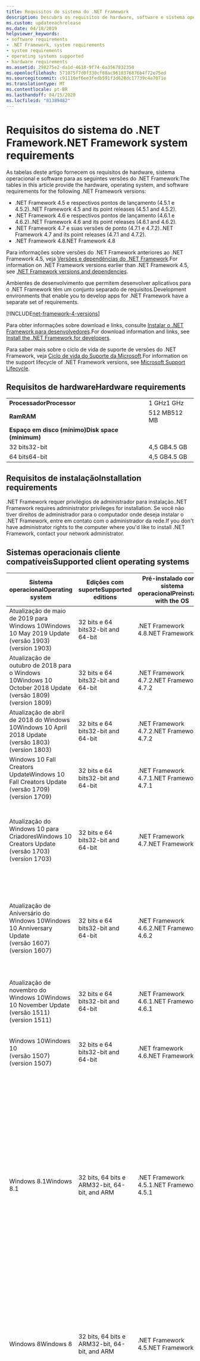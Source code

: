 ```yaml
---
title: Requisitos do sistema do .NET Framework
description: Descubra os requisitos de hardware, software e sistema operacional para instalar o .NET Framework 4.5 e versões posteriores.
ms.custom: updateeachrelease
ms.date: 04/18/2019
helpviewer_keywords:
- software requirements
- .NET Framework, system requirements
- system requirements
- operating systems supported
- hardware requirements
ms.assetid: 298275e2-da1d-4618-9f74-6a3567832350
ms.openlocfilehash: 571075f7d0f330cf88ac9618376876b4f72e75ed
ms.sourcegitcommit: c91110ef6ee3fedb591f3d628dc17739c4a7071e
ms.translationtype: MT
ms.contentlocale: pt-BR
ms.lasthandoff: 04/15/2020
ms.locfileid: "81389482"
---
```

# <a name="net-framework-system-requirements"></a><span data-ttu-id="1ab6b-103">Requisitos do sistema do .NET Framework</span><span class="sxs-lookup"><span data-stu-id="1ab6b-103">.NET Framework system requirements</span></span>

<span data-ttu-id="1ab6b-104">As tabelas deste artigo fornecem os requisitos de hardware, sistema operacional e software para as seguintes versões do .NET Framework:</span><span class="sxs-lookup"><span data-stu-id="1ab6b-104">The tables in this article provide the hardware, operating system, and software requirements for the following .NET Framework versions:</span></span>

- <span data-ttu-id="1ab6b-105">.NET Framework 4.5 e respectivos pontos de lançamento (4.5.1 e 4.5.2).</span><span class="sxs-lookup"><span data-stu-id="1ab6b-105">.NET Framework 4.5 and its point releases (4.5.1 and 4.5.2).</span></span>
- <span data-ttu-id="1ab6b-106">.NET Framework 4.6 e respectivos pontos de lançamento (4.6.1 e 4.6.2).</span><span class="sxs-lookup"><span data-stu-id="1ab6b-106">.NET Framework 4.6 and its point releases (4.6.1 and 4.6.2).</span></span>
- <span data-ttu-id="1ab6b-107">.NET Framework 4.7 e suas versões de ponto (4.7.1 e 4.7.2).</span><span class="sxs-lookup"><span data-stu-id="1ab6b-107">.NET Framework 4.7 and its point releases (4.7.1 and 4.7.2).</span></span>
- <span data-ttu-id="1ab6b-108">.NET Framework 4.8</span><span class="sxs-lookup"><span data-stu-id="1ab6b-108">.NET Framework 4.8</span></span>

<span data-ttu-id="1ab6b-109">Para informações sobre versões do .NET Framework anteriores ao .NET Framework 4.5, veja [Versões e dependências do .NET Framework](../migration-guide/versions-and-dependencies.md).</span><span class="sxs-lookup"><span data-stu-id="1ab6b-109">For information on .NET Framework versions earlier than .NET Framework 4.5, see [.NET Framework versions and dependencies](../migration-guide/versions-and-dependencies.md).</span></span>

<span data-ttu-id="1ab6b-110">Ambientes de desenvolvimento que permitem desenvolver aplicativos para o .NET Framework têm um conjunto separado de requisitos.</span><span class="sxs-lookup"><span data-stu-id="1ab6b-110">Development environments that enable you to develop apps for .NET Framework have a separate set of requirements.</span></span>

[!INCLUDE[net-framework-4-versions](../../../includes/net-framework-4x-versions.md)]

<span data-ttu-id="1ab6b-111">Para obter informações sobre download e links, consulte [Instalar o .NET Framework para desenvolvedores](../install/guide-for-developers.md).</span><span class="sxs-lookup"><span data-stu-id="1ab6b-111">For download information and links, see [Install the .NET Framework for developers](../install/guide-for-developers.md).</span></span>

<span data-ttu-id="1ab6b-112">Para saber mais sobre o ciclo de vida de suporte de versões do .NET Framework, veja [Ciclo de vida do Suporte da Microsoft](https://support.microsoft.com/lifecycle/search?sort=PN&alpha=Microsoft%20.NET%20Framework&Filter=FilterNO).</span><span class="sxs-lookup"><span data-stu-id="1ab6b-112">For information on the support lifecycle of .NET Framework versions, see [Microsoft Support Lifecycle](https://support.microsoft.com/lifecycle/search?sort=PN&alpha=Microsoft%20.NET%20Framework&Filter=FilterNO).</span></span>

## <a name="hardware-requirements"></a><span data-ttu-id="1ab6b-113">Requisitos de hardware</span><span class="sxs-lookup"><span data-stu-id="1ab6b-113">Hardware requirements</span></span>

|                          |        |
| ------------------------ | ------ |
| <span data-ttu-id="1ab6b-114">**Processador**</span><span class="sxs-lookup"><span data-stu-id="1ab6b-114">**Processor**</span></span>            | <span data-ttu-id="1ab6b-115">1 GHz</span><span class="sxs-lookup"><span data-stu-id="1ab6b-115">1 GHz</span></span>  |
| <span data-ttu-id="1ab6b-116">**Ram**</span><span class="sxs-lookup"><span data-stu-id="1ab6b-116">**RAM**</span></span>                  | <span data-ttu-id="1ab6b-117">512 MB</span><span class="sxs-lookup"><span data-stu-id="1ab6b-117">512 MB</span></span> |
| <span data-ttu-id="1ab6b-118">**Espaço em disco (mínimo)**</span><span class="sxs-lookup"><span data-stu-id="1ab6b-118">**Disk space (minimum)**</span></span> |        |
| <span data-ttu-id="1ab6b-119">32 bits</span><span class="sxs-lookup"><span data-stu-id="1ab6b-119">32-bit</span></span>                   | <span data-ttu-id="1ab6b-120">4,5 GB</span><span class="sxs-lookup"><span data-stu-id="1ab6b-120">4.5 GB</span></span> |
| <span data-ttu-id="1ab6b-121">64 bits</span><span class="sxs-lookup"><span data-stu-id="1ab6b-121">64-bit</span></span>                   | <span data-ttu-id="1ab6b-122">4,5 GB</span><span class="sxs-lookup"><span data-stu-id="1ab6b-122">4.5 GB</span></span> |

## <a name="installation-requirements"></a><span data-ttu-id="1ab6b-123">Requisitos de instalação</span><span class="sxs-lookup"><span data-stu-id="1ab6b-123">Installation requirements</span></span>

<span data-ttu-id="1ab6b-124">.NET Framework requer privilégios de administrador para instalação.</span><span class="sxs-lookup"><span data-stu-id="1ab6b-124">.NET Framework requires administrator privileges for installation.</span></span> <span data-ttu-id="1ab6b-125">Se você não tiver direitos de administrador para o computador onde deseja instalar o .NET Framework, entre em contato com o administrador da rede.</span><span class="sxs-lookup"><span data-stu-id="1ab6b-125">If you don't have administrator rights to the computer where you'd like to install .NET Framework, contact your network administrator.</span></span>

## <a name="supported-client-operating-systems"></a><span data-ttu-id="1ab6b-126">Sistemas operacionais cliente compatíveis</span><span class="sxs-lookup"><span data-stu-id="1ab6b-126">Supported client operating systems</span></span>

| <span data-ttu-id="1ab6b-127">Sistema operacional</span><span class="sxs-lookup"><span data-stu-id="1ab6b-127">Operating system</span></span> | <span data-ttu-id="1ab6b-128">Edições com suporte</span><span class="sxs-lookup"><span data-stu-id="1ab6b-128">Supported editions</span></span> | <span data-ttu-id="1ab6b-129">Pré-instalado com o sistema operacional</span><span class="sxs-lookup"><span data-stu-id="1ab6b-129">Preinstalled with the OS</span></span> | <span data-ttu-id="1ab6b-130">Instalado separadamente</span><span class="sxs-lookup"><span data-stu-id="1ab6b-130">Installable separately</span></span> |
| ---------------- | ------------------ | ------------------------ | ---------------------- |
| <span data-ttu-id="1ab6b-131">Atualização de maio de 2019 para Windows 10</span><span class="sxs-lookup"><span data-stu-id="1ab6b-131">Windows 10 May 2019 Update</span></span><br/> <span data-ttu-id="1ab6b-132">(versão 1903)</span><span class="sxs-lookup"><span data-stu-id="1ab6b-132">(version 1903)</span></span> | <span data-ttu-id="1ab6b-133">32 bits e 64 bits</span><span class="sxs-lookup"><span data-stu-id="1ab6b-133">32-bit and 64-bit</span></span> | <span data-ttu-id="1ab6b-134">.NET Framework 4.8</span><span class="sxs-lookup"><span data-stu-id="1ab6b-134">.NET Framework 4.8</span></span> | -- |
| <span data-ttu-id="1ab6b-135">Atualização de outubro de 2018 para o Windows 10</span><span class="sxs-lookup"><span data-stu-id="1ab6b-135">Windows 10 October 2018 Update</span></span><br/> <span data-ttu-id="1ab6b-136">(versão 1809)</span><span class="sxs-lookup"><span data-stu-id="1ab6b-136">(version 1809)</span></span> | <span data-ttu-id="1ab6b-137">32 bits e 64 bits</span><span class="sxs-lookup"><span data-stu-id="1ab6b-137">32-bit and 64-bit</span></span> | <span data-ttu-id="1ab6b-138">.NET Framework 4.7.2</span><span class="sxs-lookup"><span data-stu-id="1ab6b-138">.NET Framework 4.7.2</span></span> | <span data-ttu-id="1ab6b-139">.NET Framework 4.8</span><span class="sxs-lookup"><span data-stu-id="1ab6b-139">.NET Framework 4.8</span></span> |
| <span data-ttu-id="1ab6b-140">Atualização de abril de 2018 do Windows 10</span><span class="sxs-lookup"><span data-stu-id="1ab6b-140">Windows 10 April 2018 Update</span></span><br/> <span data-ttu-id="1ab6b-141">(versão 1803)</span><span class="sxs-lookup"><span data-stu-id="1ab6b-141">(version 1803)</span></span> | <span data-ttu-id="1ab6b-142">32 bits e 64 bits</span><span class="sxs-lookup"><span data-stu-id="1ab6b-142">32-bit and 64-bit</span></span> | <span data-ttu-id="1ab6b-143">.NET Framework 4.7.2</span><span class="sxs-lookup"><span data-stu-id="1ab6b-143">.NET Framework 4.7.2</span></span> |<span data-ttu-id="1ab6b-144">.NET Framework 4.8</span><span class="sxs-lookup"><span data-stu-id="1ab6b-144">.NET Framework 4.8</span></span>|
| <span data-ttu-id="1ab6b-145">Windows 10 Fall Creators Update</span><span class="sxs-lookup"><span data-stu-id="1ab6b-145">Windows 10 Fall Creators Update</span></span><br/> <span data-ttu-id="1ab6b-146">(versão 1709)</span><span class="sxs-lookup"><span data-stu-id="1ab6b-146">(version 1709)</span></span> | <span data-ttu-id="1ab6b-147">32 bits e 64 bits</span><span class="sxs-lookup"><span data-stu-id="1ab6b-147">32-bit and 64-bit</span></span> | <span data-ttu-id="1ab6b-148">.NET Framework 4.7.1</span><span class="sxs-lookup"><span data-stu-id="1ab6b-148">.NET Framework 4.7.1</span></span> | <span data-ttu-id="1ab6b-149">.NET Framework 4.7.2</span><span class="sxs-lookup"><span data-stu-id="1ab6b-149">.NET Framework 4.7.2</span></span><br/><br/><span data-ttu-id="1ab6b-150">.NET Framework 4.8</span><span class="sxs-lookup"><span data-stu-id="1ab6b-150">.NET Framework 4.8</span></span> |
| <span data-ttu-id="1ab6b-151">Atualização do Windows 10 para Criadores</span><span class="sxs-lookup"><span data-stu-id="1ab6b-151">Windows 10 Creators Update</span></span><br/> <span data-ttu-id="1ab6b-152">(versão 1703)</span><span class="sxs-lookup"><span data-stu-id="1ab6b-152">(version 1703)</span></span> | <span data-ttu-id="1ab6b-153">32 bits e 64 bits</span><span class="sxs-lookup"><span data-stu-id="1ab6b-153">32-bit and 64-bit</span></span> | <span data-ttu-id="1ab6b-154">.NET Framework 4.7</span><span class="sxs-lookup"><span data-stu-id="1ab6b-154">.NET Framework 4.7</span></span> | <span data-ttu-id="1ab6b-155">.NET Framework 4.7.1</span><span class="sxs-lookup"><span data-stu-id="1ab6b-155">.NET Framework 4.7.1</span></span><br/><br/><span data-ttu-id="1ab6b-156">.NET Framework 4.7.2</span><span class="sxs-lookup"><span data-stu-id="1ab6b-156">.NET Framework 4.7.2</span></span><br/><br/><span data-ttu-id="1ab6b-157">.NET Framework 4.8</span><span class="sxs-lookup"><span data-stu-id="1ab6b-157">.NET Framework 4.8</span></span> |
| <span data-ttu-id="1ab6b-158">Atualização de Aniversário do Windows 10</span><span class="sxs-lookup"><span data-stu-id="1ab6b-158">Windows 10 Anniversary Update</span></span><br/> <span data-ttu-id="1ab6b-159">(versão 1607)</span><span class="sxs-lookup"><span data-stu-id="1ab6b-159">(version 1607)</span></span> | <span data-ttu-id="1ab6b-160">32 bits e 64 bits</span><span class="sxs-lookup"><span data-stu-id="1ab6b-160">32-bit and 64-bit</span></span> | <span data-ttu-id="1ab6b-161">.NET Framework 4.6.2</span><span class="sxs-lookup"><span data-stu-id="1ab6b-161">.NET Framework 4.6.2</span></span> |<span data-ttu-id="1ab6b-162">.NET Framework 4.7</span><span class="sxs-lookup"><span data-stu-id="1ab6b-162">.NET Framework 4.7</span></span><br/><br/><span data-ttu-id="1ab6b-163">.NET Framework 4.7.1</span><span class="sxs-lookup"><span data-stu-id="1ab6b-163">.NET Framework 4.7.1</span></span><br/><br/><span data-ttu-id="1ab6b-164">.NET Framework 4.7.2</span><span class="sxs-lookup"><span data-stu-id="1ab6b-164">.NET Framework 4.7.2</span></span><br/><br/><span data-ttu-id="1ab6b-165">.NET Framework 4.8</span><span class="sxs-lookup"><span data-stu-id="1ab6b-165">.NET Framework 4.8</span></span>  |
| <span data-ttu-id="1ab6b-166">Atualização de novembro do Windows 10</span><span class="sxs-lookup"><span data-stu-id="1ab6b-166">Windows 10 November Update</span></span><br/> <span data-ttu-id="1ab6b-167">(versão 1511)</span><span class="sxs-lookup"><span data-stu-id="1ab6b-167">(version 1511)</span></span> | <span data-ttu-id="1ab6b-168">32 bits e 64 bits</span><span class="sxs-lookup"><span data-stu-id="1ab6b-168">32-bit and 64-bit</span></span> | <span data-ttu-id="1ab6b-169">.NET Framework 4.6.1</span><span class="sxs-lookup"><span data-stu-id="1ab6b-169">.NET Framework 4.6.1</span></span> | <span data-ttu-id="1ab6b-170">.NET Framework 4.6.2</span><span class="sxs-lookup"><span data-stu-id="1ab6b-170">.NET Framework 4.6.2</span></span> |
| <span data-ttu-id="1ab6b-171">Windows 10</span><span class="sxs-lookup"><span data-stu-id="1ab6b-171">Windows 10</span></span><br/> <span data-ttu-id="1ab6b-172">(versão 1507)</span><span class="sxs-lookup"><span data-stu-id="1ab6b-172">(version 1507)</span></span> | <span data-ttu-id="1ab6b-173">32 bits e 64 bits</span><span class="sxs-lookup"><span data-stu-id="1ab6b-173">32-bit and 64-bit</span></span> | <span data-ttu-id="1ab6b-174">.NET framework 4.6</span><span class="sxs-lookup"><span data-stu-id="1ab6b-174">.NET Framework 4.6</span></span> | <span data-ttu-id="1ab6b-175">.NET Framework 4.6.1</span><span class="sxs-lookup"><span data-stu-id="1ab6b-175">.NET Framework 4.6.1</span></span> <br/><br/> <span data-ttu-id="1ab6b-176">.NET Framework 4.6.2</span><span class="sxs-lookup"><span data-stu-id="1ab6b-176">.NET Framework 4.6.2</span></span> |
| <span data-ttu-id="1ab6b-177">Windows 8.1</span><span class="sxs-lookup"><span data-stu-id="1ab6b-177">Windows 8.1</span></span> | <span data-ttu-id="1ab6b-178">32 bits, 64 bits e ARM</span><span class="sxs-lookup"><span data-stu-id="1ab6b-178">32-bit, 64-bit, and ARM</span></span> | <span data-ttu-id="1ab6b-179">.NET Framework 4.5.1</span><span class="sxs-lookup"><span data-stu-id="1ab6b-179">.NET Framework 4.5.1</span></span> | <span data-ttu-id="1ab6b-180">.NET Framework 4.5.2</span><span class="sxs-lookup"><span data-stu-id="1ab6b-180">.NET Framework 4.5.2</span></span><br /><br /> <span data-ttu-id="1ab6b-181">.NET framework 4.6</span><span class="sxs-lookup"><span data-stu-id="1ab6b-181">.NET Framework 4.6</span></span><br /><br /> <span data-ttu-id="1ab6b-182">.NET Framework 4.6.1</span><span class="sxs-lookup"><span data-stu-id="1ab6b-182">.NET Framework 4.6.1</span></span><br /><br /> <span data-ttu-id="1ab6b-183">.NET Framework 4.6.2</span><span class="sxs-lookup"><span data-stu-id="1ab6b-183">.NET Framework 4.6.2</span></span><br /><br /><span data-ttu-id="1ab6b-184">.NET Framework 4.7</span><span class="sxs-lookup"><span data-stu-id="1ab6b-184">.NET Framework 4.7</span></span><br/><br/><span data-ttu-id="1ab6b-185">.NET Framework 4.7.1</span><span class="sxs-lookup"><span data-stu-id="1ab6b-185">.NET Framework 4.7.1</span></span><br/><br/><span data-ttu-id="1ab6b-186">.NET Framework 4.7.2</span><span class="sxs-lookup"><span data-stu-id="1ab6b-186">.NET Framework 4.7.2</span></span><br/><br/><span data-ttu-id="1ab6b-187">.NET Framework 4.8</span><span class="sxs-lookup"><span data-stu-id="1ab6b-187">.NET Framework 4.8</span></span> |
| <span data-ttu-id="1ab6b-188">Windows 8</span><span class="sxs-lookup"><span data-stu-id="1ab6b-188">Windows 8</span></span> | <span data-ttu-id="1ab6b-189">32 bits, 64 bits e ARM</span><span class="sxs-lookup"><span data-stu-id="1ab6b-189">32-bit, 64-bit, and ARM</span></span> | <span data-ttu-id="1ab6b-190">.NET Framework 4.5</span><span class="sxs-lookup"><span data-stu-id="1ab6b-190">.NET Framework 4.5</span></span> | <span data-ttu-id="1ab6b-191">.NET Framework 4.5.1</span><span class="sxs-lookup"><span data-stu-id="1ab6b-191">.NET Framework 4.5.1</span></span><br /><br /><span data-ttu-id="1ab6b-192">.NET Framework 4.5.2</span><span class="sxs-lookup"><span data-stu-id="1ab6b-192">.NET Framework 4.5.2</span></span><br /><br /> <span data-ttu-id="1ab6b-193">.NET framework 4.6</span><span class="sxs-lookup"><span data-stu-id="1ab6b-193">.NET Framework 4.6</span></span><br /><br /> <span data-ttu-id="1ab6b-194">.NET Framework 4.6.1</span><span class="sxs-lookup"><span data-stu-id="1ab6b-194">.NET Framework 4.6.1</span></span> |
| <span data-ttu-id="1ab6b-195">Windows 7 SP1</span><span class="sxs-lookup"><span data-stu-id="1ab6b-195">Windows 7 SP1</span></span>|<span data-ttu-id="1ab6b-196">32 bits e 64 bits</span><span class="sxs-lookup"><span data-stu-id="1ab6b-196">32-bit and 64-bit</span></span> | -- | <span data-ttu-id="1ab6b-197">.NET Framework 4</span><span class="sxs-lookup"><span data-stu-id="1ab6b-197">.NET Framework 4</span></span><br /><br /> <span data-ttu-id="1ab6b-198">.NET Framework 4.5</span><span class="sxs-lookup"><span data-stu-id="1ab6b-198">.NET Framework 4.5</span></span><br /><br /> <span data-ttu-id="1ab6b-199">.NET Framework 4.5.1</span><span class="sxs-lookup"><span data-stu-id="1ab6b-199">.NET Framework 4.5.1</span></span><br /><br /> <span data-ttu-id="1ab6b-200">.NET Framework 4.5.2</span><span class="sxs-lookup"><span data-stu-id="1ab6b-200">.NET Framework 4.5.2</span></span><br /><br /> <span data-ttu-id="1ab6b-201">.NET framework 4.6</span><span class="sxs-lookup"><span data-stu-id="1ab6b-201">.NET Framework 4.6</span></span><br /><br /> <span data-ttu-id="1ab6b-202">.NET Framework 4.6.1</span><span class="sxs-lookup"><span data-stu-id="1ab6b-202">.NET Framework 4.6.1</span></span><br /><br /> <span data-ttu-id="1ab6b-203">.NET Framework 4.6.2</span><span class="sxs-lookup"><span data-stu-id="1ab6b-203">.NET Framework 4.6.2</span></span><br /><br /><span data-ttu-id="1ab6b-204">.NET Framework 4.7</span><span class="sxs-lookup"><span data-stu-id="1ab6b-204">.NET Framework 4.7</span></span><br/><br/><span data-ttu-id="1ab6b-205">.NET Framework 4.7.1</span><span class="sxs-lookup"><span data-stu-id="1ab6b-205">.NET Framework 4.7.1</span></span><br/><br/><span data-ttu-id="1ab6b-206">.NET Framework 4.7.2</span><span class="sxs-lookup"><span data-stu-id="1ab6b-206">.NET Framework 4.7.2</span></span><br/><br/><span data-ttu-id="1ab6b-207">.NET Framework 4.8</span><span class="sxs-lookup"><span data-stu-id="1ab6b-207">.NET Framework 4.8</span></span> |
| <span data-ttu-id="1ab6b-208">Windows Vista SP2</span><span class="sxs-lookup"><span data-stu-id="1ab6b-208">Windows Vista SP2</span></span>|<span data-ttu-id="1ab6b-209">32 bits e 64 bits</span><span class="sxs-lookup"><span data-stu-id="1ab6b-209">32-bit and 64-bit</span></span> | -- | <span data-ttu-id="1ab6b-210">.NET Framework 4</span><span class="sxs-lookup"><span data-stu-id="1ab6b-210">.NET Framework 4</span></span><br /><br /> <span data-ttu-id="1ab6b-211">.NET Framework 4.5</span><span class="sxs-lookup"><span data-stu-id="1ab6b-211">.NET Framework 4.5</span></span><br /><br /> <span data-ttu-id="1ab6b-212">.NET Framework 4.5.1</span><span class="sxs-lookup"><span data-stu-id="1ab6b-212">.NET Framework 4.5.1</span></span><br /><br /> <span data-ttu-id="1ab6b-213">.NET Framework 4.5.2</span><span class="sxs-lookup"><span data-stu-id="1ab6b-213">.NET Framework 4.5.2</span></span><br /><br /> <span data-ttu-id="1ab6b-214">.NET framework 4.6</span><span class="sxs-lookup"><span data-stu-id="1ab6b-214">.NET Framework 4.6</span></span> |
| <span data-ttu-id="1ab6b-215">Windows XP</span><span class="sxs-lookup"><span data-stu-id="1ab6b-215">Windows XP</span></span> |<span data-ttu-id="1ab6b-216">32 bits e 64 bits</span><span class="sxs-lookup"><span data-stu-id="1ab6b-216">32-bit and 64-bit</span></span> | -- | <span data-ttu-id="1ab6b-217">.NET Framework 4</span><span class="sxs-lookup"><span data-stu-id="1ab6b-217">.NET Framework 4</span></span> |

 <span data-ttu-id="1ab6b-218">**Observações:**</span><span class="sxs-lookup"><span data-stu-id="1ab6b-218">**Notes:**</span></span>

- <span data-ttu-id="1ab6b-219">Nos sistemas Windows 7, o .NET Framework requer o Windows 7 SP1.</span><span class="sxs-lookup"><span data-stu-id="1ab6b-219">On Windows 7 systems, .NET Framework requires Windows 7 SP1.</span></span> <span data-ttu-id="1ab6b-220">Se você usa o Windows 7 e ainda não instalou o Service Pack 1, faça isso antes de instalar o .NET Framework.</span><span class="sxs-lookup"><span data-stu-id="1ab6b-220">If you're on Windows 7 and haven't yet installed Service Pack 1, you need to do so before installing the .NET Framework.</span></span>

- <span data-ttu-id="1ab6b-221">O .NET Framework 4.5 é compatível com o Windows PE (Ambiente de Pré-Instalação do Windows).</span><span class="sxs-lookup"><span data-stu-id="1ab6b-221">.NET Framework 4.5 is supported on the Windows Preinstallation Environment (Windows PE).</span></span> <span data-ttu-id="1ab6b-222">Nem todos os recursos são compatíveis com o Windows PE.</span><span class="sxs-lookup"><span data-stu-id="1ab6b-222">Not all features are supported on Windows PE.</span></span>

- <span data-ttu-id="1ab6b-223">O .NET Framework 4 também é compatível com a plataforma IA64.</span><span class="sxs-lookup"><span data-stu-id="1ab6b-223">.NET Framework 4 also supports the IA64 platform.</span></span>

- <span data-ttu-id="1ab6b-224">Para todas as plataformas, recomendamos que você atualize para o mais recente Windows Service Pack e instale atualizações críticas disponíveis no [Windows Update](https://support.microsoft.com/help/12373/windows-update-faq) para garantir a melhor compatibilidade e segurança.</span><span class="sxs-lookup"><span data-stu-id="1ab6b-224">For all platforms, we recommend that you upgrade to the latest Windows Service Pack and install critical updates available from [Windows Update](https://support.microsoft.com/help/12373/windows-update-faq) to ensure the best compatibility and security.</span></span>

- <span data-ttu-id="1ab6b-225">Em sistemas operacionais de 64 bits, o .NET Framework suporta tanto o WOW64 (processamento de 32 bits em uma máquina de 64 bits) quanto o processamento nativo de 64 bits.</span><span class="sxs-lookup"><span data-stu-id="1ab6b-225">On 64-bit operating systems, .NET Framework supports both WOW64 (32-bit processing on a 64-bit machine) and native 64-bit processing.</span></span>

## <a name="supported-server-operating-systems"></a><span data-ttu-id="1ab6b-226">Sistemas operacionais de servidor compatíveis</span><span class="sxs-lookup"><span data-stu-id="1ab6b-226">Supported server operating systems</span></span>

| <span data-ttu-id="1ab6b-227">Sistema operacional</span><span class="sxs-lookup"><span data-stu-id="1ab6b-227">Operating system</span></span> | <span data-ttu-id="1ab6b-228">Edições com suporte</span><span class="sxs-lookup"><span data-stu-id="1ab6b-228">Supported editions</span></span> | <span data-ttu-id="1ab6b-229">Pré-instalado com o sistema operacional</span><span class="sxs-lookup"><span data-stu-id="1ab6b-229">Preinstalled with the OS</span></span> | <span data-ttu-id="1ab6b-230">Instalado separadamente</span><span class="sxs-lookup"><span data-stu-id="1ab6b-230">Installable separately</span></span> |
| ---------------- | ------------------ | ------------------------ | ---------------------- |
| <span data-ttu-id="1ab6b-231">Windows Server 2019</span><span class="sxs-lookup"><span data-stu-id="1ab6b-231">Windows Server 2019</span></span> | <span data-ttu-id="1ab6b-232">64 bits</span><span class="sxs-lookup"><span data-stu-id="1ab6b-232">64-bit</span></span> | <span data-ttu-id="1ab6b-233">.NET Framework 4.7.2</span><span class="sxs-lookup"><span data-stu-id="1ab6b-233">.NET Framework 4.7.2</span></span> | <span data-ttu-id="1ab6b-234">.NET Framework 4.8</span><span class="sxs-lookup"><span data-stu-id="1ab6b-234">.NET Framework 4.8</span></span> |
| <span data-ttu-id="1ab6b-235">Windows Server, versão 1809</span><span class="sxs-lookup"><span data-stu-id="1ab6b-235">Windows Server, version 1809</span></span> | <span data-ttu-id="1ab6b-236">64 bits</span><span class="sxs-lookup"><span data-stu-id="1ab6b-236">64-bit</span></span> | <span data-ttu-id="1ab6b-237">.NET Framework 4.7.2</span><span class="sxs-lookup"><span data-stu-id="1ab6b-237">.NET Framework 4.7.2</span></span> | <span data-ttu-id="1ab6b-238">.NET Framework 4.8</span><span class="sxs-lookup"><span data-stu-id="1ab6b-238">.NET Framework 4.8</span></span> |
| <span data-ttu-id="1ab6b-239">Windows Server, versão 1803</span><span class="sxs-lookup"><span data-stu-id="1ab6b-239">Windows Server, version 1803</span></span> | <span data-ttu-id="1ab6b-240">64 bits</span><span class="sxs-lookup"><span data-stu-id="1ab6b-240">64-bit</span></span> | <span data-ttu-id="1ab6b-241">.NET Framework 4.7.2</span><span class="sxs-lookup"><span data-stu-id="1ab6b-241">.NET Framework 4.7.2</span></span> | <span data-ttu-id="1ab6b-242">.NET Framework 4.8</span><span class="sxs-lookup"><span data-stu-id="1ab6b-242">.NET Framework 4.8</span></span> |
| <span data-ttu-id="1ab6b-243">Windows Server, versão 1709</span><span class="sxs-lookup"><span data-stu-id="1ab6b-243">Windows Server, version 1709</span></span> | <span data-ttu-id="1ab6b-244">64 bits</span><span class="sxs-lookup"><span data-stu-id="1ab6b-244">64-bit</span></span> | <span data-ttu-id="1ab6b-245">.NET Framework 4.7.1</span><span class="sxs-lookup"><span data-stu-id="1ab6b-245">.NET Framework 4.7.1</span></span> | <span data-ttu-id="1ab6b-246">.NET Framework 4.7.2</span><span class="sxs-lookup"><span data-stu-id="1ab6b-246">.NET Framework 4.7.2</span></span>|
| <span data-ttu-id="1ab6b-247">Windows Server 2016</span><span class="sxs-lookup"><span data-stu-id="1ab6b-247">Windows Server 2016</span></span> | <span data-ttu-id="1ab6b-248">64 bits</span><span class="sxs-lookup"><span data-stu-id="1ab6b-248">64-bit</span></span> | <span data-ttu-id="1ab6b-249">.NET Framework 4.6.2</span><span class="sxs-lookup"><span data-stu-id="1ab6b-249">.NET Framework 4.6.2</span></span> | <span data-ttu-id="1ab6b-250">.NET Framework 4.7</span><span class="sxs-lookup"><span data-stu-id="1ab6b-250">.NET Framework 4.7</span></span><br/><br/> <span data-ttu-id="1ab6b-251">.NET Framework 4.7.1</span><span class="sxs-lookup"><span data-stu-id="1ab6b-251">.NET Framework 4.7.1</span></span><br/><br/><span data-ttu-id="1ab6b-252">.NET Framework 4.7.2</span><span class="sxs-lookup"><span data-stu-id="1ab6b-252">.NET Framework 4.7.2</span></span><br/><br/><span data-ttu-id="1ab6b-253">.NET Framework 4.8</span><span class="sxs-lookup"><span data-stu-id="1ab6b-253">.NET Framework 4.8</span></span> |
| <span data-ttu-id="1ab6b-254">Windows Server 2012 R2</span><span class="sxs-lookup"><span data-stu-id="1ab6b-254">Windows Server 2012 R2</span></span> | <span data-ttu-id="1ab6b-255">64 bits</span><span class="sxs-lookup"><span data-stu-id="1ab6b-255">64-bit</span></span> | <span data-ttu-id="1ab6b-256">.NET Framework 4.5.1</span><span class="sxs-lookup"><span data-stu-id="1ab6b-256">.NET Framework 4.5.1</span></span> | <span data-ttu-id="1ab6b-257">.NET Framework 4.5.2</span><span class="sxs-lookup"><span data-stu-id="1ab6b-257">.NET Framework 4.5.2</span></span><br /><br /> <span data-ttu-id="1ab6b-258">.NET framework 4.6</span><span class="sxs-lookup"><span data-stu-id="1ab6b-258">.NET Framework 4.6</span></span><br /><br /> <span data-ttu-id="1ab6b-259">.NET Framework 4.6.1</span><span class="sxs-lookup"><span data-stu-id="1ab6b-259">.NET Framework 4.6.1</span></span><br /><br /> <span data-ttu-id="1ab6b-260">.NET Framework 4.6.2</span><span class="sxs-lookup"><span data-stu-id="1ab6b-260">.NET Framework 4.6.2</span></span><br /><br /><span data-ttu-id="1ab6b-261">.NET Framework 4.7</span><span class="sxs-lookup"><span data-stu-id="1ab6b-261">.NET Framework 4.7</span></span><br/><br/> <span data-ttu-id="1ab6b-262">.NET Framework 4.7.1</span><span class="sxs-lookup"><span data-stu-id="1ab6b-262">.NET Framework 4.7.1</span></span><br/><br/><span data-ttu-id="1ab6b-263">.NET Framework 4.7.2</span><span class="sxs-lookup"><span data-stu-id="1ab6b-263">.NET Framework 4.7.2</span></span><br/><br/><span data-ttu-id="1ab6b-264">.NET Framework 4.8</span><span class="sxs-lookup"><span data-stu-id="1ab6b-264">.NET Framework 4.8</span></span> |
| <span data-ttu-id="1ab6b-265">Windows Server 2012 (64-bit edition)</span><span class="sxs-lookup"><span data-stu-id="1ab6b-265">Windows Server 2012 (64-bit edition)</span></span> | <span data-ttu-id="1ab6b-266">64 bits</span><span class="sxs-lookup"><span data-stu-id="1ab6b-266">64-bit</span></span>| <span data-ttu-id="1ab6b-267">.NET Framework 4.5</span><span class="sxs-lookup"><span data-stu-id="1ab6b-267">.NET Framework 4.5</span></span> | <span data-ttu-id="1ab6b-268">.NET Framework 4.5.1</span><span class="sxs-lookup"><span data-stu-id="1ab6b-268">.NET Framework 4.5.1</span></span><br /><br /> <span data-ttu-id="1ab6b-269">.NET Framework 4.5.2</span><span class="sxs-lookup"><span data-stu-id="1ab6b-269">.NET Framework 4.5.2</span></span><br /><br /> <span data-ttu-id="1ab6b-270">.NET framework 4.6</span><span class="sxs-lookup"><span data-stu-id="1ab6b-270">.NET Framework 4.6</span></span><br /><br /> <span data-ttu-id="1ab6b-271">.NET Framework 4.6.1</span><span class="sxs-lookup"><span data-stu-id="1ab6b-271">.NET Framework 4.6.1</span></span><br /><br /> <span data-ttu-id="1ab6b-272">.NET Framework 4.6.2</span><span class="sxs-lookup"><span data-stu-id="1ab6b-272">.NET Framework 4.6.2</span></span><br /><br /><span data-ttu-id="1ab6b-273">.NET Framework 4.7</span><span class="sxs-lookup"><span data-stu-id="1ab6b-273">.NET Framework 4.7</span></span><br/><br/><span data-ttu-id="1ab6b-274">.NET Framework 4.7.1</span><span class="sxs-lookup"><span data-stu-id="1ab6b-274">.NET Framework 4.7.1</span></span><br/><br/><span data-ttu-id="1ab6b-275">.NET Framework 4.7.2</span><span class="sxs-lookup"><span data-stu-id="1ab6b-275">.NET Framework 4.7.2</span></span><br/><br/><span data-ttu-id="1ab6b-276">.NET Framework 4.8</span><span class="sxs-lookup"><span data-stu-id="1ab6b-276">.NET Framework 4.8</span></span> |
| <span data-ttu-id="1ab6b-277">Windows Server 2008 R2 SP1</span><span class="sxs-lookup"><span data-stu-id="1ab6b-277">Windows Server 2008 R2 SP1</span></span>|<span data-ttu-id="1ab6b-278">64 bits</span><span class="sxs-lookup"><span data-stu-id="1ab6b-278">64-bit</span></span> | -- | <span data-ttu-id="1ab6b-279">.NET Framework 4</span><span class="sxs-lookup"><span data-stu-id="1ab6b-279">.NET Framework 4</span></span><br /><br /> <span data-ttu-id="1ab6b-280">.NET Framework 4.5</span><span class="sxs-lookup"><span data-stu-id="1ab6b-280">.NET Framework 4.5</span></span><br /><br /> <span data-ttu-id="1ab6b-281">.NET Framework 4.5.1</span><span class="sxs-lookup"><span data-stu-id="1ab6b-281">.NET Framework 4.5.1</span></span><br /><br /> <span data-ttu-id="1ab6b-282">.NET Framework 4.5.2</span><span class="sxs-lookup"><span data-stu-id="1ab6b-282">.NET Framework 4.5.2</span></span><br /><br /> <span data-ttu-id="1ab6b-283">.NET framework 4.6</span><span class="sxs-lookup"><span data-stu-id="1ab6b-283">.NET Framework 4.6</span></span><br /><br /> <span data-ttu-id="1ab6b-284">.NET Framework 4.6.1</span><span class="sxs-lookup"><span data-stu-id="1ab6b-284">.NET Framework 4.6.1</span></span><br /><br /> <span data-ttu-id="1ab6b-285">.NET Framework 4.6.2</span><span class="sxs-lookup"><span data-stu-id="1ab6b-285">.NET Framework 4.6.2</span></span><br /><br /><span data-ttu-id="1ab6b-286">.NET Framework 4.7</span><span class="sxs-lookup"><span data-stu-id="1ab6b-286">.NET Framework 4.7</span></span><br/><br/><span data-ttu-id="1ab6b-287">.NET Framework 4.7.1</span><span class="sxs-lookup"><span data-stu-id="1ab6b-287">.NET Framework 4.7.1</span></span><br/><br/><span data-ttu-id="1ab6b-288">.NET Framework 4.7.2</span><span class="sxs-lookup"><span data-stu-id="1ab6b-288">.NET Framework 4.7.2</span></span><br/><br/><span data-ttu-id="1ab6b-289">.NET Framework 4.8</span><span class="sxs-lookup"><span data-stu-id="1ab6b-289">.NET Framework 4.8</span></span> |
| <span data-ttu-id="1ab6b-290">Windows Server 2008 SP2</span><span class="sxs-lookup"><span data-stu-id="1ab6b-290">Windows Server 2008 SP2</span></span>|<span data-ttu-id="1ab6b-291">32 bits e 64 bits</span><span class="sxs-lookup"><span data-stu-id="1ab6b-291">32-bit and 64-bit</span></span> | -- | <span data-ttu-id="1ab6b-292">.NET Framework 4</span><span class="sxs-lookup"><span data-stu-id="1ab6b-292">.NET Framework 4</span></span><br /><br /> <span data-ttu-id="1ab6b-293">.NET Framework 4.5</span><span class="sxs-lookup"><span data-stu-id="1ab6b-293">.NET Framework 4.5</span></span><br /><br /> <span data-ttu-id="1ab6b-294">.NET Framework 4.5.1</span><span class="sxs-lookup"><span data-stu-id="1ab6b-294">.NET Framework 4.5.1</span></span><br /><br /> <span data-ttu-id="1ab6b-295">.NET Framework 4.5.2</span><span class="sxs-lookup"><span data-stu-id="1ab6b-295">.NET Framework 4.5.2</span></span><br /><br /> <span data-ttu-id="1ab6b-296">.NET framework 4.6</span><span class="sxs-lookup"><span data-stu-id="1ab6b-296">.NET Framework 4.6</span></span> |

<span data-ttu-id="1ab6b-297">**Observações:**</span><span class="sxs-lookup"><span data-stu-id="1ab6b-297">**Notes:**</span></span>

- <span data-ttu-id="1ab6b-298">O Windows Server 2012 inclui o .NET Framework 4.5, para que você não precise instalá-lo separadamente.</span><span class="sxs-lookup"><span data-stu-id="1ab6b-298">Windows Server 2012 includes .NET Framework 4.5, so you don't have to install it separately.</span></span> <span data-ttu-id="1ab6b-299">Da mesma forma, o Windows Server 2012 R2 inclui o .NET Framework 4.5.1.</span><span class="sxs-lookup"><span data-stu-id="1ab6b-299">Similarly, Windows Server 2012 R2 includes .NET Framework 4.5.1.</span></span>

- <span data-ttu-id="1ab6b-300">.NET Framework tem suporte limitado para a função principal do servidor com o Windows Server 2008 R2 SP1 ou posterior.</span><span class="sxs-lookup"><span data-stu-id="1ab6b-300">.NET Framework has limited support for the Server Core Role with Windows Server 2008 R2 SP1 or later.</span></span> <span data-ttu-id="1ab6b-301">Consulte [Server Core .NET Functionality](https://docs.microsoft.com/previous-versions//dd745015(v=vs.85)) (Funcionalidade do Server Core .NET) para obter uma lista de APIs incompatíveis.</span><span class="sxs-lookup"><span data-stu-id="1ab6b-301">See [Server Core .NET Functionality](https://docs.microsoft.com/previous-versions//dd745015(v=vs.85)) for a list of unsupported APIs.</span></span>

- <span data-ttu-id="1ab6b-302">O .NET Framework não é suportado no Windows Server 2008 R2 para sistemas baseados em Itanium.</span><span class="sxs-lookup"><span data-stu-id="1ab6b-302">.NET Framework isn't supported on Windows Server 2008 R2 for Itanium-Based Systems.</span></span>

- <span data-ttu-id="1ab6b-303">No Windows Server 2008 SP2, o .NET Framework não é suportado na função principal do servidor.</span><span class="sxs-lookup"><span data-stu-id="1ab6b-303">On Windows Server 2008 SP2, .NET Framework is not supported in the Server Core Role.</span></span>

- <span data-ttu-id="1ab6b-304">Para todas as plataformas, recomendamos que você atualize para o mais recente Windows Service Pack e atualizações críticas disponíveis no [Windows Update](https://support.microsoft.com/help/12373/windows-update-faq) para garantir a melhor compatibilidade e segurança.</span><span class="sxs-lookup"><span data-stu-id="1ab6b-304">For all platforms, we recommend that you upgrade to the latest Windows Service Pack and critical updates available from [Windows Update](https://support.microsoft.com/help/12373/windows-update-faq) to ensure the best compatibility and security.</span></span> <span data-ttu-id="1ab6b-305">A instalação do Windows Service Pack mais recente pode ser necessária em alguns sistemas operacionais.</span><span class="sxs-lookup"><span data-stu-id="1ab6b-305">Installation of the latest Windows Service Pack may be required on some operating systems.</span></span>

- <span data-ttu-id="1ab6b-306">Em sistemas operacionais de 64 bits, o .NET Framework suporta tanto o WOW64 (processamento de 32 bits em uma máquina de 64 bits) quanto o processamento nativo de 64 bits.</span><span class="sxs-lookup"><span data-stu-id="1ab6b-306">On 64-bit operating systems, .NET Framework supports both WOW64 (32-bit processing on a 64-bit machine) and native 64-bit processing.</span></span>

## <a name="see-also"></a><span data-ttu-id="1ab6b-307">Confira também</span><span class="sxs-lookup"><span data-stu-id="1ab6b-307">See also</span></span>

- [<span data-ttu-id="1ab6b-308">Guia de instalação</span><span class="sxs-lookup"><span data-stu-id="1ab6b-308">Installation Guide</span></span>](../install/index.md)
- [<span data-ttu-id="1ab6b-309">Introdução</span><span class="sxs-lookup"><span data-stu-id="1ab6b-309">Getting Started</span></span>](index.md)
- [<span data-ttu-id="1ab6b-310">Solução de problemas de instalações e desinstalações bloqueadas do .NET Framework</span><span class="sxs-lookup"><span data-stu-id="1ab6b-310">Troubleshoot blocked .NET Framework installations and uninstallations</span></span>](../install/troubleshoot-blocked-installations-and-uninstallations.md)
